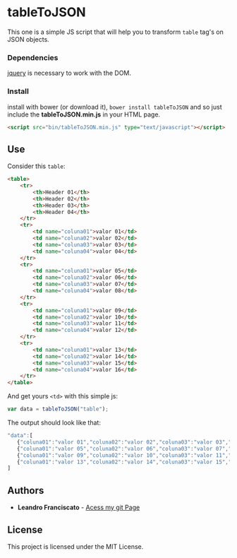 # tableToJSON

This one is a simple JS script that will help you to transform ````table```` tag's on JSON objects.

### Dependencies

<a href="https://github.com/jquery/jquery">jquery</a> is necessary to work with the DOM.

### Install

install with bower (or download it), ````bower install tableToJSON```` and so just include the **tableToJSON.min.js** in your HTML page.
````html
<script src="bin/tableToJSON.min.js" type="text/javascript"></script>
````

## Use

Consider this ````table````:
````html
<table>
    <tr>
        <th>Header 01</th>
        <th>Header 02</th>
        <th>Header 03</th>
        <th>Header 04</th>
    </tr>
    <tr>
        <td name="coluna01">valor 01</td> 
        <td name="coluna02">valor 02</td>
        <td name="coluna03">valor 03</td>
        <td name="coluna04">valor 04</td>
    </tr>
    <tr>
        <td name="coluna01">valor 05</td> 
        <td name="coluna02">valor 06</td>
        <td name="coluna03">valor 07</td>
        <td name="coluna04">valor 08</td>
    </tr>
    <tr>
        <td name="coluna01">valor 09</td> 
        <td name="coluna02">valor 10</td>
        <td name="coluna03">valor 11</td>
        <td name="coluna04">valor 12</td>
    </tr>
    <tr>
        <td name="coluna01">valor 13</td> 
        <td name="coluna02">valor 14</td>
        <td name="coluna03">valor 15</td>
        <td name="coluna04">valor 16</td>
    </tr>
</table>
````

And get yours ````<td>```` with this simple js:
````js
var data = tableToJSON("table");
````
The output should look like that:
````js
"data":[
   {"coluna01":"valor 01","coluna02":"valor 02","coluna03":"valor 03","coluna04":"valor 04"},
   {"coluna01":"valor 05","coluna02":"valor 06","coluna03":"valor 07","coluna04":"valor 08"},
   {"coluna01":"valor 09","coluna02":"valor 10","coluna03":"valor 11","coluna04":"valor 12"},
   {"coluna01":"valor 13","coluna02":"valor 14","coluna03":"valor 15","coluna04":"valor 16"}
] 
````

## Authors

* **Leandro Franciscato** - [Acess my git Page](https://github.com/LeandroFranciscato)

## License

This project is licensed under the MIT License.